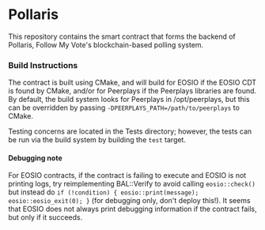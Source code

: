 # Pollaris
This repository contains the smart contract that forms the backend of Pollaris, Follow My Vote's blockchain-based polling system.

### Build Instructions
The contract is built using CMake, and will build for EOSIO if the EOSIO CDT is found by CMake, and/or for Peerplays if the Peerplays libraries are found. By default,
the build system looks for Peerplays in /opt/peerplays, but this can be overridden by passing `-DPEERPLAYS_PATH=/path/to/peerplays` to CMake.

Testing concerns are located in the Tests directory; however, the tests can be run via the build system by building the `test` target.

#### Debugging note
For EOSIO contracts, if the contract is failing to execute and EOSIO is not printing logs, try reimplementing BAL::Verify to avoid calling `eosio::check()` but
instead do `if (!condition) { eosio::print(message); eosio::eosio_exit(0); }` (for debugging only, don't deploy this!). It seems that EOSIO does not always print
debugging information if the contract fails, but only if it succeeds.
